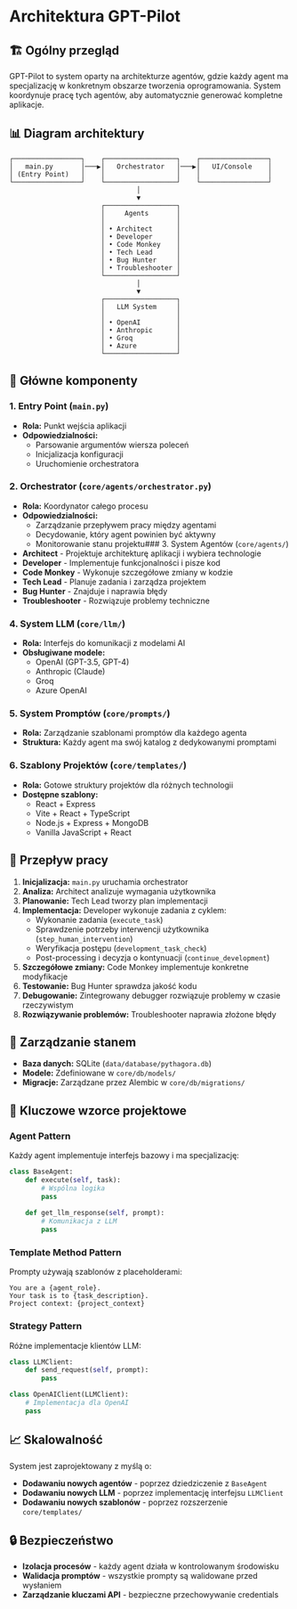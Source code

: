 # Architektura GPT-Pilot

## 🏗️ Ogólny przegląd

GPT-Pilot to system oparty na architekturze agentów, gdzie każdy agent ma specjalizację w konkretnym obszarze tworzenia oprogramowania. System koordynuje pracę tych agentów, aby automatycznie generować kompletne aplikacje.

## 📊 Diagram architektury

```
┌─────────────────┐    ┌──────────────────┐    ┌─────────────────┐
│   main.py       │───▶│   Orchestrator   │───▶│   UI/Console    │
│ (Entry Point)   │    │                  │    │                 │
└─────────────────┘    └──────────────────┘    └─────────────────┘
                                │
                                ▼
                       ┌──────────────────┐
                       │     Agents       │
                       │                  │
                       │ • Architect      │
                       │ • Developer      │
                       │ • Code Monkey    │
                       │ • Tech Lead      │
                       │ • Bug Hunter     │
                       │ • Troubleshooter │
                       └──────────────────┘
                                │
                                ▼
                       ┌──────────────────┐
                       │   LLM System     │
                       │                  │
                       │ • OpenAI         │
                       │ • Anthropic      │
                       │ • Groq           │
                       │ • Azure          │
                       └──────────────────┘
```

## 🔧 Główne komponenty

### 1. Entry Point (`main.py`)
- **Rola:** Punkt wejścia aplikacji
- **Odpowiedzialności:**
  - Parsowanie argumentów wiersza poleceń
  - Inicjalizacja konfiguracji
  - Uruchomienie orchestratora

### 2. Orchestrator (`core/agents/orchestrator.py`)
- **Rola:** Koordynator całego procesu
- **Odpowiedzialności:**
  - Zarządzanie przepływem pracy między agentami
  - Decydowanie, który agent powinien być aktywny
  - Monitorowanie stanu projektu### 3. System Agentów (`core/agents/`)
- **Architect** - Projektuje architekturę aplikacji i wybiera technologie
- **Developer** - Implementuje funkcjonalności i pisze kod
- **Code Monkey** - Wykonuje szczegółowe zmiany w kodzie
- **Tech Lead** - Planuje zadania i zarządza projektem
- **Bug Hunter** - Znajduje i naprawia błędy
- **Troubleshooter** - Rozwiązuje problemy techniczne

### 4. System LLM (`core/llm/`)
- **Rola:** Interfejs do komunikacji z modelami AI
- **Obsługiwane modele:**
  - OpenAI (GPT-3.5, GPT-4)
  - Anthropic (Claude)
  - Groq
  - Azure OpenAI

### 5. System Promptów (`core/prompts/`)
- **Rola:** Zarządzanie szablonami promptów dla każdego agenta
- **Struktura:** Każdy agent ma swój katalog z dedykowanymi promptami

### 6. Szablony Projektów (`core/templates/`)
- **Rola:** Gotowe struktury projektów dla różnych technologii
- **Dostępne szablony:**
  - React + Express
  - Vite + React + TypeScript
  - Node.js + Express + MongoDB
  - Vanilla JavaScript + React

## 🔄 Przepływ pracy

1. **Inicjalizacja:** `main.py` uruchamia orchestrator
2. **Analiza:** Architect analizuje wymagania użytkownika
3. **Planowanie:** Tech Lead tworzy plan implementacji
4. **Implementacja:** Developer wykonuje zadania z cyklem:
   - Wykonanie zadania (`execute_task`)
   - Sprawdzenie potrzeby interwencji użytkownika (`step_human_intervention`)
   - Weryfikacja postępu (`development_task_check`)
   - Post-processing i decyzja o kontynuacji (`continue_development`)
5. **Szczegółowe zmiany:** Code Monkey implementuje konkretne modyfikacje
6. **Testowanie:** Bug Hunter sprawdza jakość kodu
7. **Debugowanie:** Zintegrowany debugger rozwiązuje problemy w czasie rzeczywistym
8. **Rozwiązywanie problemów:** Troubleshooter naprawia złożone błędy

## 💾 Zarządzanie stanem

- **Baza danych:** SQLite (`data/database/pythagora.db`)
- **Modele:** Zdefiniowane w `core/db/models/`
- **Migracje:** Zarządzane przez Alembic w `core/db/migrations/`

## 🎯 Kluczowe wzorce projektowe

### Agent Pattern
Każdy agent implementuje interfejs bazowy i ma specjalizację:
```python
class BaseAgent:
    def execute(self, task):
        # Wspólna logika
        pass
    
    def get_llm_response(self, prompt):
        # Komunikacja z LLM
        pass
```

### Template Method Pattern
Prompty używają szablonów z placeholderami:
```
You are a {agent_role}. 
Your task is to {task_description}.
Project context: {project_context}
```

### Strategy Pattern
Różne implementacje klientów LLM:
```python
class LLMClient:
    def send_request(self, prompt):
        pass

class OpenAIClient(LLMClient):
    # Implementacja dla OpenAI
    pass
```

## 📈 Skalowalność

System jest zaprojektowany z myślą o:
- **Dodawaniu nowych agentów** - poprzez dziedziczenie z `BaseAgent`
- **Dodawaniu nowych LLM** - poprzez implementację interfejsu `LLMClient`
- **Dodawaniu nowych szablonów** - poprzez rozszerzenie `core/templates/`

## 🔒 Bezpieczeństwo

- **Izolacja procesów** - każdy agent działa w kontrolowanym środowisku
- **Walidacja promptów** - wszystkie prompty są walidowane przed wysłaniem
- **Zarządzanie kluczami API** - bezpieczne przechowywanie credentials